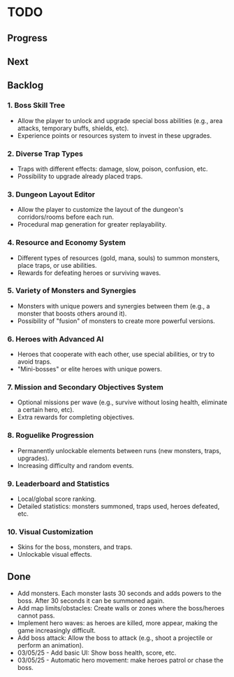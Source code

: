 # TODO

## Progress



## Next



## Backlog

### 1. **Boss Skill Tree**
- Allow the player to unlock and upgrade special boss abilities (e.g., area attacks, temporary buffs, shields, etc).
- Experience points or resources system to invest in these upgrades.

### 2. **Diverse Trap Types**
- Traps with different effects: damage, slow, poison, confusion, etc.
- Possibility to upgrade already placed traps.

### 3. **Dungeon Layout Editor**
- Allow the player to customize the layout of the dungeon's corridors/rooms before each run.
- Procedural map generation for greater replayability.

### 4. **Resource and Economy System**
- Different types of resources (gold, mana, souls) to summon monsters, place traps, or use abilities.
- Rewards for defeating heroes or surviving waves.

### 5. **Variety of Monsters and Synergies**
- Monsters with unique powers and synergies between them (e.g., a monster that boosts others around it).
- Possibility of "fusion" of monsters to create more powerful versions.

### 6. **Heroes with Advanced AI**
- Heroes that cooperate with each other, use special abilities, or try to avoid traps.
- "Mini-bosses" or elite heroes with unique powers.

### 7. **Mission and Secondary Objectives System**
- Optional missions per wave (e.g., survive without losing health, eliminate a certain hero, etc).
- Extra rewards for completing objectives.

### 8. **Roguelike Progression**
- Permanently unlockable elements between runs (new monsters, traps, upgrades).
- Increasing difficulty and random events.

### 9. **Leaderboard and Statistics**
- Local/global score ranking.
- Detailed statistics: monsters summoned, traps used, heroes defeated, etc.

### 10. **Visual Customization**
- Skins for the boss, monsters, and traps.
- Unlockable visual effects.

## Done

- Add monsters. Each monster lasts 30 seconds and adds powers to the boss. After 30 seconds it can be summoned again.
- Add map limits/obstacles: Create walls or zones where the boss/heroes cannot pass.
- Implement hero waves: as heroes are killed, more appear, making the game increasingly difficult.
- Add boss attack: Allow the boss to attack (e.g., shoot a projectile or perform an animation).
- 03/05/25 - Add basic UI: Show boss health, score, etc.
- 03/05/25 - Automatic hero movement: make heroes patrol or chase the boss.
